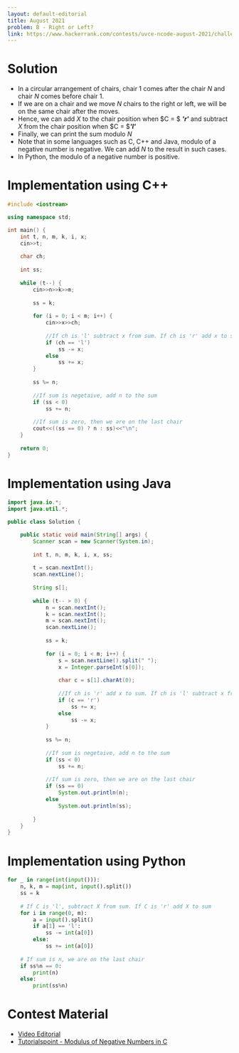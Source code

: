 ```yaml
---
layout: default-editorial
title: August 2021
problem: B - Right or Left?
link: https://www.hackerrank.com/contests/uvce-ncode-august-2021/challenges/b-right-or-left
---
```


# Solution 

- In a circular arrangement of chairs, chair $1$ comes after the chair $N$ and chair $N$ comes before chair $1$.
- If we are on a chair and we move $N$ chairs to the right or left, we will be on the same chair after the moves.
- Hence, we can add $X$ to the chair position when $C = $ ***'r'*** and subtract $X$ from the chair position when $C = $***'l'***
- Finally, we can print the sum modulo $N$
- Note that in some languages such as C, C++ and Java, modulo of a negative number is negative. We can add $N$ to the result in such cases.
- In Python, the modulo of a negative number is positive.

$$$$

# Implementation using C++

```cpp
#include <iostream>

using namespace std;

int main() {
    int t, n, m, k, i, x;
    cin>>t;
    
    char ch;
    
    int ss;
    
    while (t--) {
        cin>>n>>k>>m;
            
        ss = k;
        
        for (i = 0; i < m; i++) {
            cin>>x>>ch;
            
            //If ch is 'l' subtract x from sum. If ch is 'r' add x to sum
            if (ch == 'l')
                ss -= x;
            else
                ss += x;
        }
        
        ss %= n;
        
        //If sum is negetaive, add n to the sum
        if (ss < 0)
            ss += n;
        
        //If sum is zero, then we are on the last chair
        cout<<((ss == 0) ? n : ss)<<"\n";
    }
    
    return 0;
}
```

$$$$

# Implementation using Java

```java
import java.io.*;
import java.util.*;

public class Solution {

    public static void main(String[] args) {
        Scanner scan = new Scanner(System.in);
        
        int t, n, m, k, i, x, ss;
        
        t = scan.nextInt();
        scan.nextLine();
        
        String s[];
        
        while (t-- > 0) {
            n = scan.nextInt();
            k = scan.nextInt();
            m = scan.nextInt();
            scan.nextLine();
            
            ss = k;
            
            for (i = 0; i < m; i++) {
                s = scan.nextLine().split(" ");
                x = Integer.parseInt(s[0]);
                    
                char c = s[1].charAt(0);
                
                //If ch is 'r' add x to sum. If ch is 'l' subtract x from sum
                if (c == 'r')
                    ss += x;
                else
                    ss -= x;
            }
            
            ss %= n;
            
            //If sum is negetaive, add n to the sum
            if (ss < 0)
                ss += n;
            
            //If sum is zero, then we are on the last chair
            if (ss == 0)
                System.out.println(n);
            else
                System.out.println(ss);
            
        }
    }
}
```

$$$$

# Implementation using Python

```python
for _ in range(int(input())):
    n, k, m = map(int, input().split())
    ss = k
    
    # If C is 'l', subtract X from sum. If C is 'r' add X to sum
    for i in range(0, m):
        a = input().split()
        if a[1] == 'l':
            ss -= int(a[0])
        else:
            ss += int(a[0])
            
    # If sum is n, we are on the last chair
    if ss%n == 0:
        print(n)
    else:
        print(ss%n)
```

$$$$

# Contest Material

- [Video Editorial](https://www.youtube.com/watch?v=vQns2cT30RM)
- [Tutorialspoint - Modulus of Negative Numbers in C](https://www.tutorialspoint.com/modulus-of-negative-numbers-in-c)

